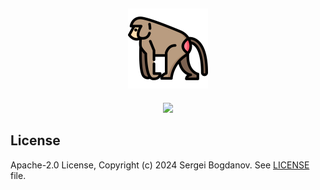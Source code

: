 <h2 align="center">
    <img src="branding/logo/gelada.png" height="128px" width="128px">
</h2>

<p align="center">
    <img src="https://img.shields.io/badge/License-Apache--2.0-green">
</p>

## License

Apache-2.0 License, Copyright (c) 2024 Sergei Bogdanov. See [LICENSE](LICENSE)
file.
